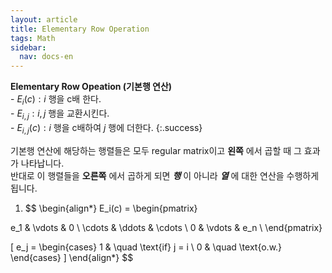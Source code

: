 ```yaml
---
layout: article
title: Elementary Row Operation
tags: Math
sidebar:
  nav: docs-en
---
```


**Elementary Row Opeation (기본행 연산)** <br>- $E_i(c): i$ 행을 c배 한다. <br>- $E_{i, j}: i, j$ 행을 교환시킨다. <br>- $E_{i, j}(c): i$ 행을 c배하여 $j$ 행에 더한다.
{:.success}

<!--more-->

기본행 연산에 해당하는 행렬들은 모두 regular matrix이고 **왼쪽** 에서 곱할 때 그 효과가 나타납니다.<br>
반대로 이 행렬들을 **오른쪽** 에서 곱하게 되면 ***행*** 이 아니라 ***열*** 에 대한 연산을 수행하게 됩니다.

1. $$
\begin{align*}
E_i(c) =
\begin{pmatrix}

e_1 & \vdots & 0 \\
\cdots   & \ddots & \cdots \\
0   & \vdots  & e_n \\
\end{pmatrix}

\[ e_j =
\begin{cases}
  1   & \quad \text{if} j = i \\
  0   & \quad \text{o.w.}
\end{cases}
\]
\end{align*}
$$
